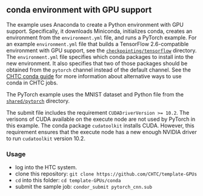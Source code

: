 ## conda environment with GPU support

The example uses Anaconda to create a Python environment with GPU support.
Specifically, it downloads Miniconda, initializes conda, creates an environment from the `environment.yml` file, and runs a PyTorch example. For an example `environment.yml` file that builds a TensorFlow 2.6-compatible environment with GPU support, see the [`checkpointing/tensorflow`](../checkpointing/tensorflow) directory.
The `environment.yml` file specifies which conda packages to install into the new environment.
It also specifies that two of those packages should be obtained from the `pytorch` channel instead of the default channel.
See the [CHTC conda guide](http://chtc.cs.wisc.edu/uw-research-computing/conda-installation.shtml) for more information about alternative ways to use conda in CHTC jobs.

The PyTorch example uses the MNIST dataset and Python file from the [`shared/pytorch`](../shared/pytorch) directory.

The submit file includes the requirement `CUDADriverVersion >= 10.2`.
The verisons of CUDA available on the execute node are not used by PyTorch in this example.
The conda package `cudatoolkit` installs CUDA.
However, this requirement ensures that the execute node has a new enough NVIDIA driver to run `cudatoolkit` version 10.2.

### Usage
- log into the HTC system.
- clone this repository: `git clone https://github.com/CHTC/template-GPUs`
- `cd` into this folder: `cd template-GPUs/conda`
- submit the sample job: `condor_submit pytorch_cnn.sub`
